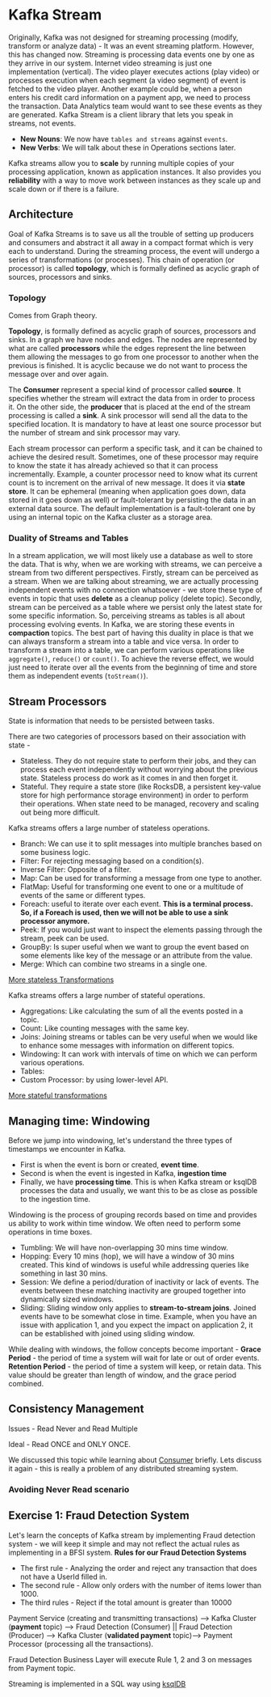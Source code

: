 # Kafka Stream
Originally, Kafka was not designed for streaming processing (modify, transform or analyze data) - It was an event streaming platform. However, this has changed now.
Streaming is processing data events one by one as they arrive in our system. Internet video streaming is just one implementation (vertical). The video player executes actions (play video) or processes execution when each segment (a video segment) of event is fetched to the video player. Another example could be, when a person enters his credit card information on a payment app, we need to process the transaction. Data Analytics team would want to see these events as they are generated. 
Kafka Stream is a client library that lets you speak in streams, not events.

* **New Nouns**: We now have ```tables and streams``` against ```events```.
* **New Verbs**: We will talk about these in Operations sections later.

Kafka streams allow you to **scale** by running multiple copies of your processing application, known as application instances. It also provides you **reliability** with a way to move work between instances as they scale up and scale down or if there is a failure.

## Architecture

Goal of Kafka Streams is to save us all the trouble of setting up producers and consumers and abstract it all away in a compact format which is very each to understand. During the streaming process, the event will undergo a series of transformations (or processes). This chain of operation (or processor) is called **topology**, which is formally defined as acyclic graph of sources, processors and sinks.

### Topology
Comes from Graph theory.

**Topology**, is formally defined as acyclic graph of sources, processors and sinks. In a graph we have nodes and edges. The nodes are represented by what are called **processors** while the edges represent the line between them allowing the messages to go from one processor to another when the previous is finished. It is acyclic because we do not want to process the message over and over again.

The **Consumer** represent a special kind of processor called **source**. It specifies whether the stream will extract the data from in order to process it. On the other side, the **producer** that is placed at the end of the stream processing is called a **sink**. A sink processor will send all the data to the specified location. It is mandatory to have at least one source processor but the number of stream and sink processor may vary.

Each stream processor can perform a specific task, and it can be chained to achieve the desired result. Sometimes, one of these processor may require to know the state it has already achieved so that it can process incrementally. Example, a counter processor need to know what its current count is to increment on the arrival of new message. It does it via **state store**. It can be ephemeral (meaning when application goes down, data stored in it goes down as well) or fault-tolerant by persisting the data in an external data source. The default implementation is a fault-tolerant one by using an internal topic on the Kafka cluster as a storage area.

### Duality of Streams and Tables
In a stream application, we will most likely use a database as well to store the data. That is why, when we are working with streams, we can perceive a stream from two different perspectives. Firstly, stream can be perceived as a stream. When we are talking about streaming, we are actually processing independent events with no connection whatsoever - we store these type of events in topic that uses **delete** as a cleanup policy (delete topic). Secondly, stream can be perceived as a table where we persist only the latest state for some specific information. So, perceiving streams as tables is all about processing evolving events. In Kafka, we are storing these events in **compaction** topics. The best part of having this duality in place is that we can always transform a stream into a table and vice versa. In order to transform a stream into a table, we can perform various operations like ```aggregate()```, ```reduce()``` or ```count()```. To achieve the reverse effect, we would just need to iterate over all the events from the beginning of time and store them as independent events (```toStream()```).

## Stream Processors
State is information that needs to be persisted between tasks.

There are two categories of processors based on their association with state - 
* Stateless. They do not require state to perform their jobs, and they can process each event independently without worrying about the previous state. Stateless process do work as it comes in and then forget it.
* Stateful. They require a state store (like RocksDB, a persistent key-value store for high performance storage environment) in order to perform their operations. When state need to be managed, recovery and scaling out being more difficult.

Kafka streams offers a large number of stateless operations.
* Branch: We can use it to split messages into multiple branches based on some business logic.
* Filter: For rejecting messaging based on a condition(s).
* Inverse Filter: Opposite of a filter.
* Map: Can be used for transforming a message from one type to another.
* FlatMap: Useful for transforming one event to one or a multitude of events of the same or different types.
* Foreach: useful to iterate over each event. **This is a terminal process. So, if a Foreach is used, then we will not be able to use a sink processor anymore.**
* Peek: If you would just want to inspect the elements passing through the stream, peek can be used.
* GroupBy: Is super useful when we want to group the event based on some elements like key of the message or an attribute from the value.
* Merge: Which can combine two streams in a single one.

[More stateless Transformations](https://kafka.apache.org/documentation/streams/developer-guide/dsl-api.html#stateless-transformations)

Kafka streams offers a large number of stateful operations.
* Aggregations: Like calculating the sum of all the events posted in a topic.
* Count: Like counting messages with the same key.
* Joins: Joining streams or tables can be very useful when we would like to enhance some messages with information on different topics.
* Windowing: It can work with intervals of time on which we can perform various operations.
* Tables: 
* Custom Processor: by using lower-level API.

[More stateful transformations](https://kafka.apache.org/documentation/streams/developer-guide/dsl-api.html#stateful-transformations)

## Managing time: Windowing

Before we jump into windowing, let's understand the three types of timestamps we encounter in Kafka.
* First is when the event is born or created, **event time**.
* Second is when the event is ingested in Kafka, **ingestion time**
* Finally, we have **processing time**. This is when Kafka stream or ksqlDB processes the data and usually, we want this to be as close as possible to the ingestion time.

Windowing is the process of grouping records based on time and provides us ability to work within time window. We often need to perform some operations in time boxes.

* Tumbling: We will have non-overlapping 30 mins time window.
* Hopping: Every 10 mins (hop), we will have a window of 30 mins created. This kind of windows is useful while addressing queries like something in last 30 mins.
* Session: We define a period/duration of inactivity or lack of events. The events between these matching inactivity are grouped together into dynamically sized windows.
* Sliding: Sliding window only applies to **stream-to-stream joins**. Joined events have to be somewhat close in time. Example, when you have an issue with application 1, and you expect the impact on application 2, it can be established with joined using sliding window.

While dealing with windows, the follow concepts become important -
**Grace Period** - the period of time a system will wait for late or out of order events.
**Retention Period** - the period of time a system will keep, or retain data. This value should be greater than length of window, and the grace period combined.

## Consistency Management
Issues - Read Never and Read Multiple

Ideal - Read ONCE and ONLY ONCE.

We discussed this topic while learning about [Consumer](kafka-consumer.md) briefly. Lets discuss it again - this is really a problem of any distributed streaming system.

### Avoiding Never Read scenario


## Exercise 1: Fraud Detection System
Let's learn the concepts of Kafka stream by implementing Fraud detection system - we will keep it simple and may not reflect the actual rules as implementing in a BFSI system.
**Rules for our Fraud Detection Systems**
* The first rule - Analyzing the order and reject any transaction that does not have a UserId filled in.
* The second rule - Allow only orders with the number of items lower than 1000.
* The third rules - Reject if the total amount is greater than 10000

Payment Service (creating and transmitting transactions) --> Kafka Cluster (**payment** topic)  --> Fraud Detection (Consumer) || Fraud Detection (Producer) --> Kafka Cluster (**validated payment** topic)--> Payment Processor (processing all the transactions).

Fraud Detection Business Layer will execute Rule 1, 2 and 3 on messages from Payment topic.

Streaming is implemented in a SQL way using [ksqlDB](ksqlDB.md)
